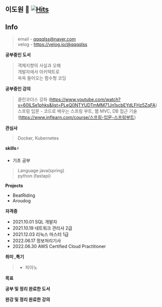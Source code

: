 **이도원** 👋  [![Hits](https://hits.seeyoufarm.com/api/count/incr/badge.svg?url=https%3A%2F%2Fgithub.com%2Fqqqqlss&count_bg=%2379C83D&title_bg=%23555555&icon=&icon_color=%23E7E7E7&title=today+%2F+total&edge_flat=false)](https://hits.seeyoufarm.com)
---

**Info**
---
> email - qqqqlss@naver.com <br>
  velog - https://velog.io/@qqqqlss

**공부중인 도서**
> 객체지향의 사실과 오해  <br>
  개발자에서 아키텍트로 <br>
  쏙쏙 들어오는 함수형 코딩 <br>

**공부중인 강의**
> 클린코더스 강좌 (https://www.youtube.com/watch?v=60lLSe1phks&list=PLeQ0NTYUDTmMM71Jn1scbEYdLFHz5ZqFA)  <br>
  스프링 입문 - 코드로 배우는 스프링 부트, 웹 MVC, DB 접근 기술 (https://www.inflearn.com/course/스프링-입문-스프링부트) <br>

**관심사**  
> Docker, Kubernetes

**skills**⚡
* 기초 공부
> Language
  java(spring) <br> python (fastapi)<br> 

**Projects**
- BeatRiding
- Aroudog

**자격증**
- 2021.10.01 SQL 개발자
- 2021.10.19 네트워크 관리사 2급
- 2021.12.03 리눅스 마스터 1급
- 2022.06.17 정보처리기사
- 2022.06.30 AWS Certified Cloud Practitioner

**취미 ,특기**
> * 피아노

**목표**

**공부 및 정리 완료한 도서**

**완강 및 정리 완료한 강의**
